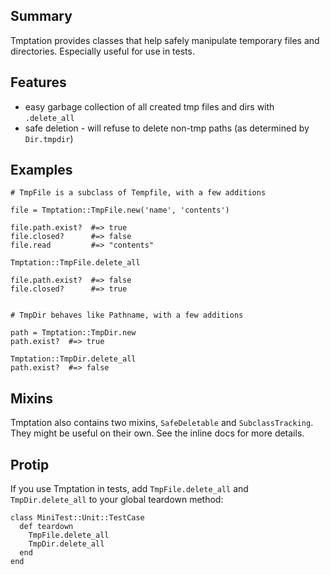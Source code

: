 Summary
-------
Tmptation provides classes that help safely manipulate temporary files and
directories. Especially useful for use in tests.

Features
--------
* easy garbage collection of all created tmp files and dirs with `.delete_all`
* safe deletion - will refuse to delete non-tmp paths (as determined by `Dir.tmpdir`)

Examples
--------

    # TmpFile is a subclass of Tempfile, with a few additions

    file = Tmptation::TmpFile.new('name', 'contents')

    file.path.exist?  #=> true
    file.closed?      #=> false
    file.read         #=> "contents"

    Tmptation::TmpFile.delete_all

    file.path.exist?  #=> false
    file.closed?      #=> true


    # TmpDir behaves like Pathname, with a few additions

    path = Tmptation::TmpDir.new
    path.exist?  #=> true

    Tmptation::TmpDir.delete_all
    path.exist?  #=> false

Mixins
------

Tmptation also contains two mixins, `SafeDeletable` and `SubclassTracking`.
They might be useful on their own. See the inline docs for more details.

Protip
------

If you use Tmptation in tests, add `TmpFile.delete_all` and `TmpDir.delete_all`
to your global teardown method:

    class MiniTest::Unit::TestCase
      def teardown
        TmpFile.delete_all
        TmpDir.delete_all
      end
    end

